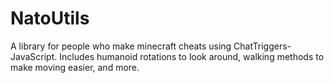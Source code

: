 # NatoUtils
A library for people who make minecraft cheats using ChatTriggers-JavaScript. Includes humanoid rotations to look around, walking methods to make moving easier, and more.
